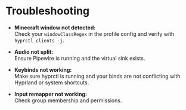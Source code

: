 # Troubleshooting

- **Minecraft window not detected:**  
  Check your `windowClassRegex` in the profile config and verify with `hyprctl clients -j`.

- **Audio not split:**  
  Ensure Pipewire is running and the virtual sink exists.

- **Keybinds not working:**  
  Make sure hyprctl is running and your binds are not conflicting with Hyprland or system shortcuts.

- **Input remapper not working:**  
  Check group membership and permissions.
